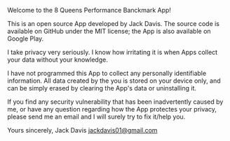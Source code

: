 Welcome to the 8 Queens Performance Banckmark App!

This is an open source App developed by Jack Davis. The source code is available on GitHub under the MIT license; the App is also available on Google Play.

I take privacy very seriously. I know how irritating it is when Apps collect your data without your knowledge.

I have not programmed this App to collect any personally identifiable information. All data created by the you is stored on your device only, and can be simply erased by clearing the App's data or uninstalling it.

If you find any security vulnerability that has been inadvertently caused by me, or have any question regarding how the App protectes your privacy, please send me an email and I will surely try to fix it/help you.

Yours sincerely,
Jack Davis
jackdavis01@gmail.com
